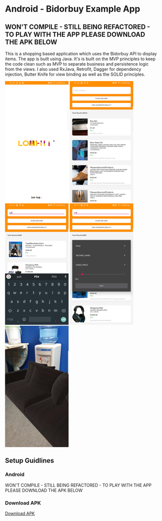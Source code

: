 # Android - Bidorbuy Example App
## WON'T COMPILE - STILL BEING REFACTORED - TO PLAY WITH THE APP PLEASE DOWNLOAD THE APK BELOW
This is a shopping based application which uses the Bidorbuy API to display items. The app is built using Java. It's is built on the MVP principles to keep the code clean such as MVP to separate business and persistence logic from the views. I also used RxJava, Retrofit, Dagger for dependency injection, Butter Knife for view binding as well as the SOLID principles.

<p float="left">
  <img src="https://github.com/Lebogang95/Bidorbuy-Example/blob/master/app/src/main/res/drawable/picture1.jpg" width="210" height="400" />
  <img src="https://github.com/Lebogang95/Bidorbuy-Example/blob/master/app/src/main/res/drawable/picture2.jpg" width="210" height="400" />
  <img src="https://github.com/Lebogang95/Bidorbuy-Example/blob/master/app/src/main/res/drawable/picture3.jpg" width="210" height="400" />
  <img src="https://github.com/Lebogang95/Bidorbuy-Example/blob/master/app/src/main/res/drawable/picture4.jpg" width="210" height="400" />
  <img src="https://github.com/Lebogang95/Bidorbuy-Example/blob/master/app/src/main/res/drawable/picture5.jpg" width="210" height="400" />
</p>

## Setup Guidlines
### Android

WON'T COMPILE - STILL BEING REFACTORED - TO PLAY WITH THE APP PLEASE DOWNLOAD THE APK BELOW

### Download APK
<a href="https://github.com/Lebogang95/Bidorbuy-Example/raw/master/app-debug.apk">Download APK</a>
